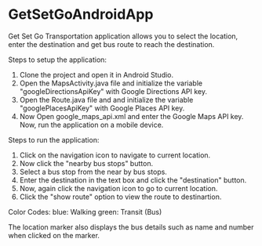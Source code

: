 # GetSetGoAndroidApp
Get Set Go Transportation application allows you to select the location, enter the destination and get bus route to reach the destination.

Steps to setup the application:
1. Clone the project and open it in Android Studio.
2. Open the MapsActivity.java file and initialize the variable "googleDirectionsApiKey" with Google Directions API key.
3. Open the Route.java file and and initialize the variable "googlePlacesApiKey" with Google Places API key.
4. Now Open google_maps_api.xml and enter the Google Maps API key.
Now, run the application on a mobile device.

Steps to run the application:
1. Click on the navigation icon to navigate to current location.
2. Now click the "nearby bus stops" button.
3. Select a bus stop from the near by bus stops.
4. Enter the destination in the text box and click the "destination" button.
5. Now, again click the navigation icon to go to current location.
6. Click the "show route" option to view the route to destinartion.

Color Codes:
blue: Walking
green: Transit (Bus)

The location marker also displays the bus details such as name and number when clicked on the marker.


